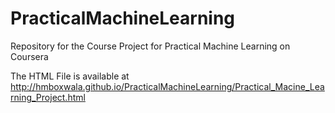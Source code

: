 # PracticalMachineLearning
Repository for the Course Project for Practical Machine Learning on Coursera

The HTML File is available at <http://hmboxwala.github.io/PracticalMachineLearning/Practical_Macine_Learning_Project.html>
